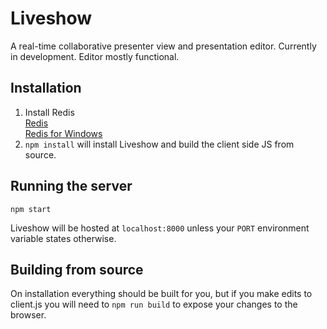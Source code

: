 # Liveshow

A real-time collaborative presenter view and presentation editor. Currently in development. Editor mostly functional.



## Installation

1. Install Redis  
  [Redis](http://redis.io)  
  [Redis for Windows](https://github.com/MSOpenTech/redis)
2. `npm install` will install Liveshow and build the client side JS from source.

## Running the server

`npm start`

Liveshow will be hosted at `localhost:8000` unless your `PORT` environment variable states otherwise.

## Building from source

On installation everything should be built for you, but if you make edits to client.js you will need to `npm run build` to expose your changes to the browser.
